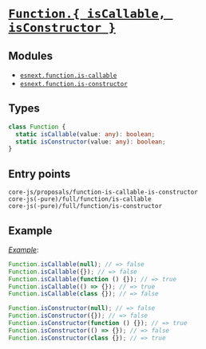 # [`Function.{ isCallable, isConstructor }`](https://github.com/caitp/TC39-Proposals/blob/trunk/tc39-reflect-isconstructor-iscallable.md)

## Modules

- [`esnext.function.is-callable`](https://github.com/zloirock/core-js/blob/master/packages/core-js/modules/esnext.function.is-callable.js)
- [`esnext.function.is-constructor`](https://github.com/zloirock/core-js/blob/master/packages/core-js/modules/esnext.function.is-constructor.js)

## Types

```ts
class Function {
  static isCallable(value: any): boolean;
  static isConstructor(value: any): boolean;
}
```

## Entry points

```
core-js/proposals/function-is-callable-is-constructor
core-js(-pure)/full/function/is-callable
core-js(-pure)/full/function/is-constructor
```

## Example

[_Example_](https://is.gd/Kof1he):

```js
Function.isCallable(null); // => false
Function.isCallable({}); // => false
Function.isCallable(function () {}); // => true
Function.isCallable(() => {}); // => true
Function.isCallable(class {}); // => false

Function.isConstructor(null); // => false
Function.isConstructor({}); // => false
Function.isConstructor(function () {}); // => true
Function.isConstructor(() => {}); // => false
Function.isConstructor(class {}); // => true
```
